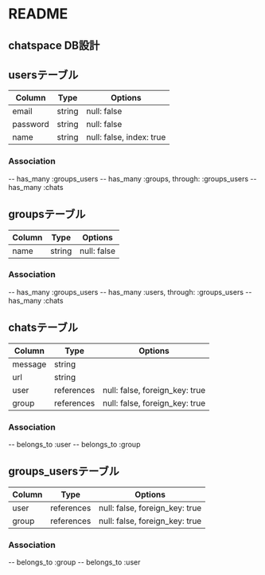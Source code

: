 # README

## ################
## chatspace DB設計
## ################

## usersテーブル
|Column|Type|Options|
|------|----|-------|
|email|string|null: false|
|password|string|null: false|
|name|string|null: false, index: true|
### Association
-- has_many :groups_users
-- has_many :groups, through: :groups_users
-- has_many :chats


## groupsテーブル
|Column|Type|Options|
|------|----|-------|
|name|string|null: false|
### Association
-- has_many :groups_users
-- has_many :users, through: :groups_users
-- has_many :chats


## chatsテーブル
|Column|Type|Options|
|------|----|-------|
|message|string||
|url|string||
|user|references|null: false, foreign_key: true|
|group|references|null: false, foreign_key: true|
### Association
-- belongs_to :user
-- belongs_to :group


## groups_usersテーブル
|Column|Type|Options|
|------|----|-------|
|user|references|null: false, foreign_key: true|
|group|references|null: false, foreign_key: true|
### Association
-- belongs_to :group
-- belongs_to :user
